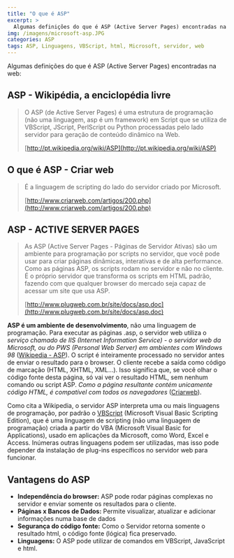 ```yaml
---
title: "O que é ASP"
excerpt: >
  Algumas definições do que é ASP (Active Server Pages) encontradas na web para ajudar a entender
img: /imagens/microsoft-asp.JPG
categories: ASP
tags: ASP, Linguagens, VBScript, html, Microsoft, servidor, web
---
```


Algumas definições do que é ASP (Active Server Pages) encontradas na web:

## ASP - Wikipédia, a enciclopédia livre

> O ASP (de Active Server Pages) é uma estrutura de programação (não uma linguagem, asp é um framework) em Script que se utiliza de VBScript, JScript, PerlScript ou Python processadas pelo lado servidor para geração de conteúdo dinâmico na Web.
>
> [http://pt.wikipedia.org/wiki/ASP](http://pt.wikipedia.org/wiki/ASP)

## O que é ASP - Criar web

> É a linguagem de scripting do lado do servidor criado por Microsoft.
>
> [http://www.criarweb.com/artigos/200.php](http://www.criarweb.com/artigos/200.php)

## ASP - ACTIVE SERVER PAGES

> As ASP (Active Server Pages - Páginas de Servidor Ativas) são um ambiente para programação por scripts no servidor, que você pode usar para criar páginas dinâmicas, interativas e de alta performance. Como as páginas ASP, os scripts rodam no servidor e não no cliente. É o próprio servidor que transforma os scripts em HTML padrão, fazendo com que qualquer browser do mercado seja capaz de acessar um site que usa ASP.
>
> [http://www.plugweb.com.br/site/docs/asp.doc](http://www.plugweb.com.br/site/docs/asp.doc)

**ASP é um ambiente de desenvolvimento**, não uma linguagem de programação. Para executar as páginas .asp, o servidor web utiliza o *serviço chamado de IIS (Internet Information Service) - o servidor web da Microsoft, ou do PWS (Personal Web Server) em ambientes com Windows 98* (<a href="http://pt.wikipedia.org/wiki/ASP">Wikipedia - ASP</a>). O script é inteiramente processado no servidor antes de enviar o resultado para o browser. O cliente recebe a saída como código de marcação (HTML, XHTML, XML...). Isso significa que, se você olhar o código fonte desta página, só vai ver o resultado HTML, sem nenhum comando ou script ASP. *Como a página resultante contém unicamente código HTML, é compatível com todos os navegadores* (<a href="http://www.criarweb.com/artigos/200.php">Criarweb</a>).

Como cita a Wikipedia, o servidor ASP interpreta uma ou mais linguagens de programação, por padrão o <a href="http://www.google.com.br/search?q=define:VBScript&hl=pt-BR&defl=de&ei=vOaQS67FIMOWtgfNnfCRCw&sa=X&oi=definel&ct=&cd=1&ved=0CAQQpQMoAA&defl=zh-CN&ei=vOaQS67FIMOWtgfNnfCRCw&oi=definel&ct=&cd=2&defl=zh-TW&ei=vOaQS67FIMOWtgfNnfCRCw&oi=definel&ct=&cd=3&defl=ko&ei=vOaQS67FIMOWtgfNnfCRCw&oi=definel&ct=&cd=4&defl=es&ei=vOaQS67FIMOWtgfNnfCRCw&oi=definel&ct=&cd=5&defl=fr&ei=vOaQS67FIMOWtgfNnfCRCw&oi=definel&ct=&cd=6&defl=nl&ei=vOaQS67FIMOWtgfNnfCRCw&oi=definel&ct=&cd=7&defl=en&ei=vOaQS67FIMOWtgfNnfCRCw&oi=definel&ct=&cd=8">VBScript</a> (Microsoft Visual Basic Scripting Edition), que é uma linguagem de scripting (não uma linguagem de programação) criada a partir do VBA (Microsoft Visual Basic for Applications), usado em aplicações da Microsoft, como Word, Excel e Access. Inúmeras outras linguagens podem ser utilizadas, mas isso pode depender da instalação de plug-ins específicos no servidor web para funcionar.

## Vantagens do ASP

- **Independência do browser:** ASP pode rodar páginas complexas no servidor e enviar somente os resultados para o cliente.
- **Páginas x Bancos de Dados:** Permite visualizar, atualizar e adicionar informações numa base de dados
- **Segurança do código fonte:** Como o Servidor retorna somente o resultado html, o código fonte (lógica) fica preservado.
- **Linguagens:** O ASP pode utilizar de comandos em VBScript, JavaScript e html.
